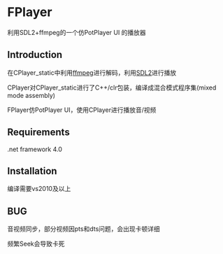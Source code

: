 # FPlayer
利用SDL2+ffmpeg的一个仿PotPlayer UI 的播放器

## Introduction
在CPlayer_static中利用[ffmpeg](http://ffmpeg.org)进行解码，利用[SDL2](http://www.libsdl.org)进行播放

CPlayer对CPlayer_static进行了C++/clr包装，编译成混合模式程序集(mixed mode assembly)

FPlayer仿PotPlayer UI，使用CPlayer进行播放音/视频


## Requirements
.net framework 4.0


## Installation
编译需要vs2010及以上


## BUG
音视频同步，部分视频因pts和dts问题，会出现卡顿详细

频繁Seek会导致卡死
